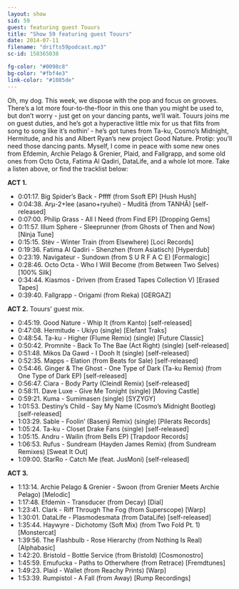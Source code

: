 ```yaml
---
layout: show
sid: 59
guest: featuring guest Touurs
title: "Show 59 featuring guest Touurs"
date: 2014-07-11
filename: "drifts59podcast.mp3"
sc-id: 158365038

fg-color: "#0098c8"
bg-color: "#fbf4e3"
link-color: "#1085de"
---
```


Oh, my dog. This week, we dispose with the pop and focus on grooves. There’s a lot more four-to-the-floor in this one than you might be used to, but don’t worry - just get on your dancing pants, we’ll wait. Touurs joins me on guest duties, and he’s got a hyperactive little mix for us that flits from song to song like it’s nothin’ - he’s got tunes from Ta-ku, Cosmo’s Midnight, Hermitude, and his and Albert Ryan’s new project Good Nature. Protip: you’ll need those dancing pants. Myself, I come in peace with some new ones from Efdemin, Archie Pelago & Grenier, Plaid, and Fallgrapp, and some old ones from Octo Octa, Fatima Al Qadiri, DataLife, and a whole lot more. Take a listen above, or find the tracklist below:

**ACT 1.**

* 0:01:17. Big Spider’s Back - Pffff (from Ssoft EP) [Hush Hush]
* 0:04:38. Arμ-2+lee (asano+ryuhei) - Muditā (from TANHÂ) [self-released]
* 0:07:00. Philip Grass - All I Need (from Find EP) [Dropping Gems]
* 0:11:57. Illum Sphere - Sleeprunner (from Ghosts of Then and Now) [Ninja Tune]
* 0:15:15. Stèv - Winter Train (from Elsewhere) [Loci Records]
* 0:19:36. Fatima Al Qadiri - Shenzhen (from Asiatisch) [Hyperdub]
* 0:23:19. Navigateur - Sundown (from S U R F A C E) [Formalogic]
* 0:28:46. Octo Octa - Who I Will Become (from Between Two Selves) [100% Silk]
* 0:34:44. Kiasmos - Driven (from Erased Tapes Collection V) [Erased Tapes]
* 0:39:40. Fallgrapp - Origami (from Rieka) [GERGAZ]

**ACT 2.** Touurs’ guest mix.

* 0:45:19. Good Nature - Whip It (from Kanto) [self-released]
* 0:47:08. Hermitude - Ukiyo (single) [Elefant Traks]
* 0:48:54. Ta-ku - Higher (Flume Remix) (single) [Future Classic]
* 0:50:42. Promnite - Back To The Bae (Act Right) (single) [self-released]
* 0:51:48. Mikos Da Gawd - I Dooh It (single) [self-released]
* 0:52:35. Mapps - Elation (from Beats for Sale) [self-released]
* 0:54:46. Ginger & The Ghost - One Type of Dark (Ta-ku Remix) (from One Type of Dark EP) [self-released]
* 0:56:47. Ciara - Body Party (Cleindl Remix) [self-released]
* 0:58:11. Dave Luxe - Give Me Tonight (single) [Moving Castle]
* 0:59:21. Kuma - Sumimasen (single) [SYZYGY]
* 1:01:53. Destiny’s Child - Say My Name (Cosmo’s Midnight Bootleg) [self-released]
* 1:03:29. Sable - Foolin’ (Basenji Remix) (single) [Pilerats Records]
* 1:05:24. Ta-ku - Closet Drake Fans (single) [self-released]
* 1:05:15. Andru - Wailin (from Bells EP) [Trapdoor Records]
* 1:06:53. Rufus - Sundream (Hayden James Remix) (from Sundream Remixes) [Sweat It Out]
* 1:09:00. StarRo - Catch Me (feat. JusMoni) [self-released]

**ACT 3.**

* 1:13:14. Archie Pelago & Grenier - Swoon (from Grenier Meets Archie Pelago) [Melodic]
* 1:17:48. Efdemin - Transducer (from Decay) [Dial]
* 1:23:41. Clark - Riff Through The Fog (from Superscope) [Warp]
* 1:30:01. DataLife - Plasmodesmata (from DataLife) [self-released]
* 1:35:44. Haywyre - Dichotomy (Soft Mix) (from Two Fold Pt. 1) [Monstercat]
* 1:39:56. The Flashbulb - Rose Hierarchy (from Nothing Is Real) [Alphabasic]
* 1:42:20. Bristold - Bottle Service (from Bristold) [Cosmonostro]
* 1:45:59. Emufucka - Paths to Otherwhere (from Retrace) [Fremdtunes]
* 1:49:23. Plaid - Wallet (from Reachy Prints) [Warp]
* 1:53:39. Rumpistol - A Fall (from Away) [Rump Recordings]
